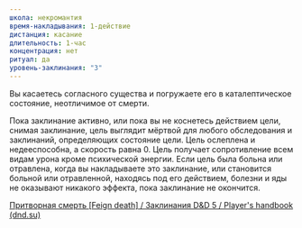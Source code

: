 ```yaml
---
школа: некромантия
время-накладывания: 1-действие
дистанция: касание
длительность: 1-час
концентрация: нет
ритуал: да
уровень-заклинания: "3"
---
```

Вы касаетесь согласного существа и погружаете его в каталептическое состояние, неотличимое от смерти.

Пока заклинание активно, или пока вы не коснетесь действием цели, снимая заклинание, цель выглядит мёртвой для любого обследования и заклинаний, определяющих состояние цели. Цель ослеплена и недееспособна, а скорость равна 0. Цель получает сопротивление всем видам урона кроме психической энергии. Если цель была больна или отравлена, когда вы накладываете это заклинание, или становится больной или отравленной, находясь под его действием, болезни и яды не оказывают никакого эффекта, пока заклинание не окончится.

[Притворная смерть [Feign death] / Заклинания D&D 5 / Player's handbook (dnd.su)](https://dnd.su/spells/280-feign_death/)